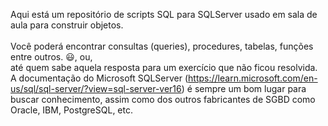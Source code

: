 Aqui está um repositório de scripts SQL para SQLServer usado em sala de aula para construir objetos.<br />
<br />
Você poderá encontrar consultas (queries), procedures, tabelas, funções entre outros. :smiley:, ou, <br /> até quem sabe aquela resposta para um exercício que não ficou resolvida.
<br />
A documentação do Microsoft SQLServer (https://learn.microsoft.com/en-us/sql/sql-server/?view=sql-server-ver16) é sempre um bom lugar para buscar conhecimento, assim como dos outros fabricantes de SGBD como Oracle, IBM, PostgreSQL, etc.
